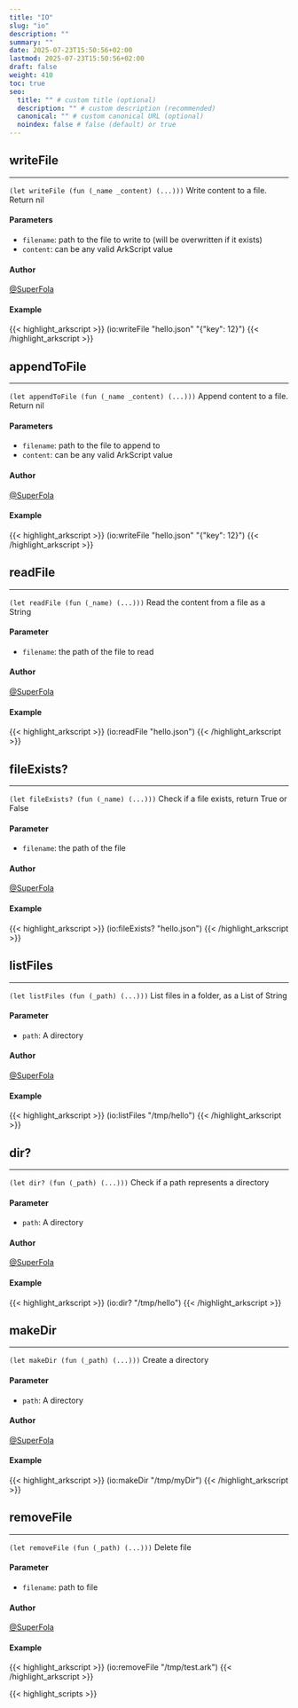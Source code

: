 ```yaml
---
title: "IO"
slug: "io"
description: ""
summary: ""
date: 2025-07-23T15:50:56+02:00
lastmod: 2025-07-23T15:50:56+02:00
draft: false
weight: 410
toc: true
seo:
  title: "" # custom title (optional)
  description: "" # custom description (recommended)
  canonical: "" # custom canonical URL (optional)
  noindex: false # false (default) or true
---
```


## writeFile

---
`(let writeFile (fun (_name _content) (...)))`
Write content to a file. Return nil

#### Parameters
- `filename`: path to the file to write to (will be overwritten if it exists)
- `content`: can be any valid ArkScript value

#### Author
[@SuperFola](https://github.com/SuperFola)

#### Example
{{< highlight_arkscript >}}
(io:writeFile "hello.json" "{\"key\": 12}")
{{< /highlight_arkscript >}}

## appendToFile

---
`(let appendToFile (fun (_name _content) (...)))`
Append content to a file. Return nil

#### Parameters
- `filename`: path to the file to append to
- `content`: can be any valid ArkScript value

#### Author
[@SuperFola](https://github.com/SuperFola)

#### Example
{{< highlight_arkscript >}}
(io:writeFile "hello.json" "{\"key\": 12}")
{{< /highlight_arkscript >}}

## readFile

---
`(let readFile (fun (_name) (...)))`
Read the content from a file as a String

#### Parameter
- `filename`: the path of the file to read

#### Author
[@SuperFola](https://github.com/SuperFola)

#### Example
{{< highlight_arkscript >}}
(io:readFile "hello.json")
{{< /highlight_arkscript >}}

## fileExists?

---
`(let fileExists? (fun (_name) (...)))`
Check if a file exists, return True or False

#### Parameter
- `filename`: the path of the file

#### Author
[@SuperFola](https://github.com/SuperFola)

#### Example
{{< highlight_arkscript >}}
(io:fileExists? "hello.json")
{{< /highlight_arkscript >}}

## listFiles

---
`(let listFiles (fun (_path) (...)))`
List files in a folder, as a List of String

#### Parameter
- `path`: A directory

#### Author
[@SuperFola](https://github.com/SuperFola)

#### Example
{{< highlight_arkscript >}}
(io:listFiles "/tmp/hello")
{{< /highlight_arkscript >}}

## dir?

---
`(let dir? (fun (_path) (...)))`
Check if a path represents a directory

#### Parameter
- `path`: A directory

#### Author
[@SuperFola](https://github.com/SuperFola)

#### Example
{{< highlight_arkscript >}}
(io:dir? "/tmp/hello")
{{< /highlight_arkscript >}}

## makeDir

---
`(let makeDir (fun (_path) (...)))`
Create a directory

#### Parameter
- `path`: A directory

#### Author
[@SuperFola](https://github.com/SuperFola)

#### Example
{{< highlight_arkscript >}}
(io:makeDir "/tmp/myDir")
{{< /highlight_arkscript >}}

## removeFile

---
`(let removeFile (fun (_path) (...)))`
Delete file

#### Parameter
- `filename`: path to file

#### Author
[@SuperFola](https://github.com/SuperFola)

#### Example
{{< highlight_arkscript >}}
(io:removeFile "/tmp/test.ark")
{{< /highlight_arkscript >}}



{{< highlight_scripts >}}
